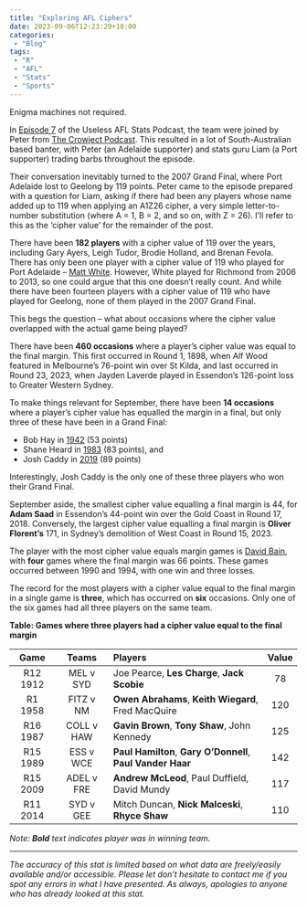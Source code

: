 ```yaml
---
title: "Exploring AFL Ciphers"
date: 2023-09-06T12:23:29+10:00
categories:
 - "Blog"
tags:
 - "R"
 - "AFL" 
 - "Stats"
 - "Sports"
---
```


Enigma machines not required. 

<!--more-->

In [Episode 7](https://uselessaflstats.buzzsprout.com/2211261/13401233-7-crom-kane-119) of the Useless AFL Stats Podcast, the team were joined by Peter from [The Crowject Podcast](https://uselessaflstats.buzzsprout.com/2211261/13401233-7-crom-kane-119). This resulted in a lot of South-Australian based banter, with Peter (an Adelaide supporter) and stats guru Liam (a Port supporter) trading barbs throughout the episode.

Their conversation inevitably turned to the 2007 Grand Final, where Port Adelaide lost to Geelong by 119 points. Peter came to the episode prepared with a question for Liam, asking if there had been any players whose name added up to 119 when applying an A1Z26 cipher, a very simple letter-to-number substitution (where A = 1, B = 2, and so on, with Z = 26). I’ll refer to this as the ‘cipher value’ for the remainder of the post. 

There have been **182 players** with a cipher value of 119 over the years, including Gary Ayers, Leigh Tudor, Brodie Holland, and Brenan Fevola. There has only been one player with a cipher value of 119 who played for Port Adelaide – [Matt White](https://afltables.com/afl/stats/players/M/Matt_White.html). However, White played for Richmond from 2006 to 2013, so one could argue that this one doesn’t really count. And while there have been fourteen players with a cipher value of 119 who have played for Geelong, none of them played in the 2007 Grand Final.

This begs the question – what about occasions where the cipher value overlapped with the actual game being played?

There have been **460 occasions** where a player’s cipher value was equal to the final margin. This first occurred in Round 1, 1898, when Alf Wood featured in Melbourne’s 76-point win over St Kilda, and last occurred in Round 23, 2023, when Jayden Laverde played in Essendon’s 126-point loss to Greater Western Sydney. 

To make things relevant for September, there have been **14 occasions** where a player’s cipher value has equalled the margin in a final, but only three of these have been in a Grand Final:
- Bob Hay in [1942](https://afltables.com/afl/stats/games/1942/051419420919.html) (53 points)
- Shane Heard in [1983](https://afltables.com/afl/stats/games/1983/051019830924.html) (83 points), and
- Josh Caddy in [2019](https://afltables.com/afl/stats/games/2019/142120190928.html) (89 points)

Interestingly, Josh Caddy is the only one of these three players who won their Grand Final. 

September aside, the smallest cipher value equalling a final margin is 44, for **Adam Saad** in Essendon’s 44-point win over the Gold Coast in Round 17, 2018. Conversely, the largest cipher value equalling a final margin is **Oliver Florent’s** 171, in Sydney’s demolition of West Coast in Round 15, 2023.

The player with the most cipher value equals margin games is [David Bain](https://afltables.com/afl/stats/players/D/David_Bain.html), with **four** games where the final margin was 66 points. These games occurred between 1990 and 1994, with one win and three losses.

The record for the most players with a cipher value equal to the final margin in a single game is **three**, which has occurred on **six** occasions. Only one of the six games had all three players on the same team. 

**Table: Games where three players had a cipher value equal to the final margin**

<center>

| Game     | Teams      | Players                                                     | Value |
| :------: | :--------: | :---------------------------------------------------------- | :---: |
| R12 1912 | MEL v SYD  | Joe Pearce, **Les Charge**, **Jack Scobie**                 | 78    | 
| R1 1958  | FITZ v NM  | **Owen Abrahams**, **Keith Wiegard**, Fred MacQuire         | 120   |
| R16 1987 | COLL v HAW | **Gavin Brown**, **Tony Shaw**, John Kennedy                | 125   |
| R15 1989 | ESS v WCE  | **Paul Hamilton**, **Gary O’Donnell**, **Paul Vander Haar** | 142   |
| R15 2009 | ADEL v FRE | **Andrew McLeod**, Paul Duffield, David Mundy               | 117   |
| R11 2014 | SYD v GEE  | Mitch Duncan, **Nick Malceski**, **Rhyce Shaw**             | 110   |

</center>

*Note: **Bold** text indicates player was in winning team.*

--- 

*The accuracy of this stat is limited based on what data are freely/easily available and/or accessible. Please let don’t hesitate to contact me if you spot any errors in what I have presented. As always, apologies to anyone who has already looked at this stat.*
